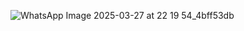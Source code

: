  ![WhatsApp Image 2025-03-27 at 22 19 54_4bff53db](https://github.com/user-attachments/assets/9dcef93b-5568-4007-a134-62182f61c098)
